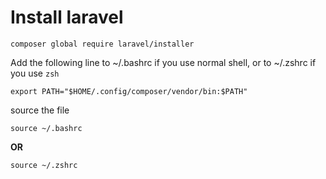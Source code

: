 # Install laravel


```
composer global require laravel/installer
```

Add the following line to ~/.bashrc if you use normal shell, or to ~/.zshrc if you use ```zsh```

```Shell
export PATH="$HOME/.config/composer/vendor/bin:$PATH"
```

source the file
```Shell
source ~/.bashrc
```
**OR**
```Shell
source ~/.zshrc
```
